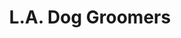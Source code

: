 ---
title: "L.A. Dog Groomers"
url: /chandlers-ford-eastleigh/l-a-dog-groomers/
shop: pet grooming
---
